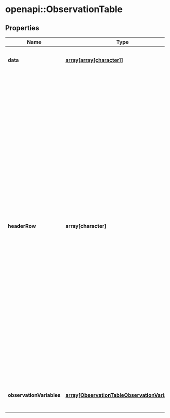 # openapi::ObservationTable

## Properties
Name | Type | Description | Notes
------------ | ------------- | ------------- | -------------
**data** | [**array[array[character]]**](array.md) | Matrix of observation data recorded for different observation variables across different observation units | [optional] 
**headerRow** | **array[character]** | &lt;p&gt;The table is REQUIRED to have the following columns&lt;/p&gt; &lt;ul&gt;   &lt;li&gt;observationUnitDbId - Each row is related to one Observation Unit&lt;/li&gt;   &lt;li&gt;observationTimeStamp - Each row is has a time stamp for when the observation was taken&lt;/li&gt;   &lt;li&gt;At least one column with an observationVariableDbId&lt;/li&gt; &lt;/ul&gt; &lt;p&gt;The table may have any or all of the following OPTIONAL columns. Included columns are decided by the server developer&lt;/p&gt; &lt;ul&gt;   &lt;li&gt;observationUnitName&lt;/li&gt;   &lt;li&gt;studyDbId&lt;/li&gt;   &lt;li&gt;studyName&lt;/li&gt;   &lt;li&gt;germplasmDbId&lt;/li&gt;   &lt;li&gt;germplasmName&lt;/li&gt;   &lt;li&gt;positionCoordinateX&lt;/li&gt;   &lt;li&gt;positionCoordinateY&lt;/li&gt;   &lt;li&gt;year&lt;/li&gt; &lt;/ul&gt; &lt;p&gt;The table also may have any number of Observation Unit Hierarchy Level columns. For example:&lt;/p&gt; &lt;ul&gt;   &lt;li&gt;field&lt;/li&gt;   &lt;li&gt;plot&lt;/li&gt;   &lt;li&gt;sub-plot&lt;/li&gt;   &lt;li&gt;plant&lt;/li&gt;   &lt;li&gt;pot&lt;/li&gt;   &lt;li&gt;block&lt;/li&gt;   &lt;li&gt;entry&lt;/li&gt;   &lt;li&gt;rep&lt;/li&gt; &lt;/ul&gt; &lt;p&gt;The JSON representation provides a pair of extra arrays for defining the headers of the table.  The first array \&quot;headerRow\&quot; will always contain \&quot;observationUnitDbId\&quot; and any or all of the OPTIONAL column header names.  The second array \&quot;observationVariables\&quot; contains the names and DbIds for the Observation Variables represented in the table.  By appending the two arrays, you can construct the complete header row of the table. &lt;/p&gt; | [optional] 
**observationVariables** | [**array[ObservationTableObservationVariables]**](ObservationTable_observationVariables.md) | The list of observation variables which have values recorded for them in the data matrix. Append to the &#39;headerRow&#39; for complete header row of the table. | [optional] 


